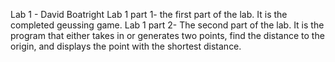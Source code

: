 Lab 1 - David Boatright
Lab 1 part 1-
the first part of the lab. It is the completed geussing game.
Lab 1 part 2-
The second part of the lab. It is the program that either takes in or generates two points, find the distance to the origin, and displays the point with the shortest distance.
